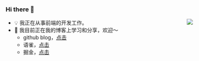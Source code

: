 ### Hi there 👋

<img align="right" src="https://github-readme-stats.vercel.app/api?username=chenXieGit&show_icons=true&icon_color=CE1D2D&text_color=718096&bg_color=ffffff&hide_title=true" />

- 💡 我正在从事前端的开发工作。
- 🔭 我目前正在我的博客上学习和分享，欢迎～
  - github blog，[点击](https://github.com/chenXieGit/blog-posts)
  - 语雀，[点击](https://www.yuque.com/xiechen)
  - 掘金，[点击](https://juejin.cn/user/1451011079416919/posts)

<!--
**chenXieGit/chenXieGit** is a ✨ _special_ ✨ repository because its `README.md` (this file) appears on your GitHub profile.

Here are some ideas to get you started:

- 🔭 I’m currently working on ...
- 🌱 I’m currently learning ...
- 👯 I’m looking to collaborate on ...
- 🤔 I’m looking for help with ...
- 💬 Ask me about ...
- 📫 How to reach me: ...
- 😄 Pronouns: ...
- ⚡ Fun fact: ...
-->
